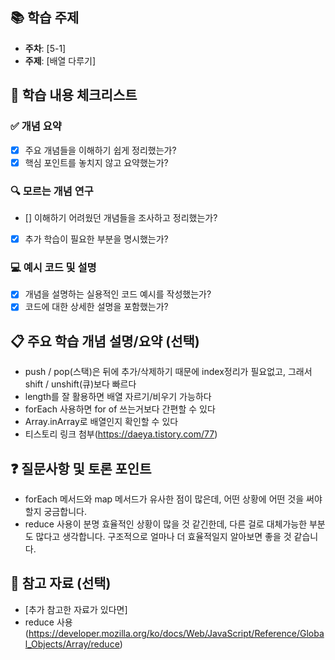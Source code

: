 ## 📚 학습 주제
- **주차**: [5-1]
- **주제**: [배열 다루기]

## 📝 학습 내용 체크리스트

### ✅ 개념 요약
- [X] 주요 개념들을 이해하기 쉽게 정리했는가?
- [X] 핵심 포인트를 놓치지 않고 요약했는가?

### 🔍 모르는 개념 연구
- [] 이해하기 어려웠던 개념들을 조사하고 정리했는가?
- [x] 추가 학습이 필요한 부분을 명시했는가?

### 💻 예시 코드 및 설명
- [x] 개념을 설명하는 실용적인 코드 예시를 작성했는가?
- [X] 코드에 대한 상세한 설명을 포함했는가?

## 📋 주요 학습 개념 설명/요약 (선택)
- push / pop(스택)은 뒤에 추가/삭제하기 때문에 index정리가 필요없고, 그래서 shift / unshift(큐)보다 빠르다 
- length를 잘 활용하면 배열 자르기/비우기 가능하다
- forEach 사용하면 for of 쓰는거보다 간편할 수 있다
- Array.inArray로 배열인지 확인할 수 있다
- 티스토리 링크 첨부(https://daeya.tistory.com/77)


## ❓ 질문사항 및 토론 포인트
- forEach 메서드와 map 메서드가 유사한 점이 많은데, 어떤 상황에 어떤 것을 써야할지 궁금합니다.
- reduce 사용이 분명 효율적인 상황이 많을 것 같긴한데, 다른 걸로 대체가능한 부분도 많다고 생각합니다. 구조적으로 얼마나 더 효율적일지 알아보면 좋을 것 같습니다.

## 📖 참고 자료 (선택)
- [추가 참고한 자료가 있다면]
- reduce 사용(https://developer.mozilla.org/ko/docs/Web/JavaScript/Reference/Global_Objects/Array/reduce)
